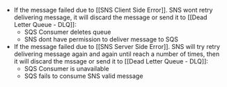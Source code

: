 - If the message failed due to [[SNS Client Side Error]]. SNS wont retry delivering  message, it will discard the message or send it to [[Dead Letter Queue - DLQ]]:
	- SQS Consumer deletes queue
	- SNS dont have permission to deliver message to SQS
- If the message failed due to [[SNS Server Side Error]]. SNS will try retry delivering message again and again until reach a number of times, then it will discard the mssage or send it to [[Dead Letter Queue - DLQ]]:
	- SQS Consumer is unavailable
	- SQS fails to consume SNS valid message
